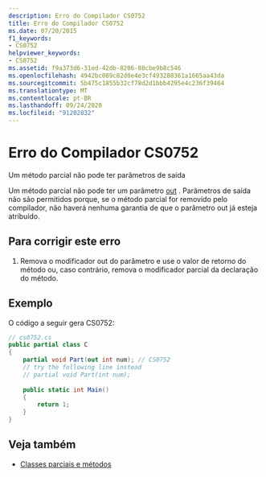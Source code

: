 ```yaml
---
description: Erro do Compilador CS0752
title: Erro do Compilador CS0752
ms.date: 07/20/2015
f1_keywords:
- CS0752
helpviewer_keywords:
- CS0752
ms.assetid: f9a373d6-31ed-42db-8206-80cbe9b8c546
ms.openlocfilehash: 4942bc089c82d0e4e3cf493280361a1665aa43da
ms.sourcegitcommit: 5b475c1855b32cf78d2d1bbb4295e4c236f39464
ms.translationtype: MT
ms.contentlocale: pt-BR
ms.lasthandoff: 09/24/2020
ms.locfileid: "91202832"
---
```

# <a name="compiler-error-cs0752"></a>Erro do Compilador CS0752

Um método parcial não pode ter parâmetros de saída  
  
 Um método parcial não pode ter um parâmetro [out](../language-reference/keywords/out-parameter-modifier.md) . Parâmetros de saída não são permitidos porque, se o método parcial for removido pelo compilador, não haverá nenhuma garantia de que o parâmetro out já esteja atribuído.  
  
## <a name="to-correct-this-error"></a>Para corrigir este erro  
  
1. Remova o modificador out do parâmetro e use o valor de retorno do método ou, caso contrário, remova o modificador parcial da declaração do método.  
  
## <a name="example"></a>Exemplo  

 O código a seguir gera CS0752:  
  
```csharp  
// cs0752.cs  
public partial class C  
{  
    partial void Part(out int num); // CS0752  
    // try the following line instead  
    // partial void Part(int num);  
  
    public static int Main()  
    {  
        return 1;  
    }  
}  
```  
  
## <a name="see-also"></a>Veja também

- [Classes parciais e métodos](../programming-guide/classes-and-structs/partial-classes-and-methods.md)
